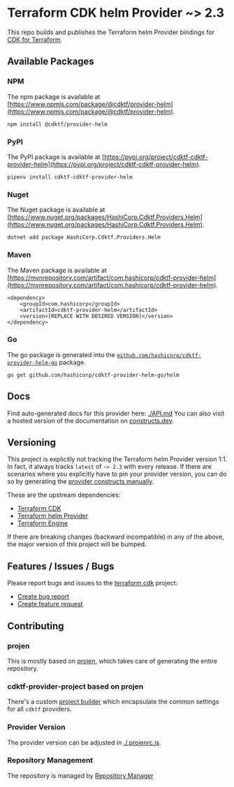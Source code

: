 # Terraform CDK helm Provider ~> 2.3

This repo builds and publishes the Terraform helm Provider bindings for [CDK for Terraform](https://cdk.tf).

## Available Packages

### NPM

The npm package is available at [https://www.npmjs.com/package/@cdktf/provider-helm](https://www.npmjs.com/package/@cdktf/provider-helm).

`npm install @cdktf/provider-helm`

### PyPI

The PyPI package is available at [https://pypi.org/project/cdktf-cdktf-provider-helm](https://pypi.org/project/cdktf-cdktf-provider-helm).

`pipenv install cdktf-cdktf-provider-helm`

### Nuget

The Nuget package is available at [https://www.nuget.org/packages/HashiCorp.Cdktf.Providers.Helm](https://www.nuget.org/packages/HashiCorp.Cdktf.Providers.Helm).

`dotnet add package HashiCorp.Cdktf.Providers.Helm`

### Maven

The Maven package is available at [https://mvnrepository.com/artifact/com.hashicorp/cdktf-provider-helm](https://mvnrepository.com/artifact/com.hashicorp/cdktf-provider-helm).

```
<dependency>
    <groupId>com.hashicorp</groupId>
    <artifactId>cdktf-provider-helm</artifactId>
    <version>[REPLACE WITH DESIRED VERSION]</version>
</dependency>
```

### Go

The go package is generated into the [`github.com/hashicorp/cdktf-provider-helm-go`](https://github.com/hashicorp/cdktf-provider-helm-go) package.

`go get github.com/hashicorp/cdktf-provider-helm-go/helm`

## Docs

Find auto-generated docs for this provider here: [./API.md](./API.md)
You can also visit a hosted version of the documentation on [constructs.dev](https://constructs.dev/packages/@cdktf/provider-helm).

## Versioning

This project is explicitly not tracking the Terraform helm Provider version 1:1. In fact, it always tracks `latest` of `~> 2.3` with every release. If there are scenarios where you explicitly have to pin your provider version, you can do so by generating the [provider constructs manually](https://cdk.tf/imports).

These are the upstream dependencies:

* [Terraform CDK](https://cdk.tf)
* [Terraform helm Provider](https://github.com/terraform-providers/terraform-provider-helm)
* [Terraform Engine](https://terraform.io)

If there are breaking changes (backward incompatible) in any of the above, the major version of this project will be bumped.

## Features / Issues / Bugs

Please report bugs and issues to the [terraform cdk](https://cdk.tf) project:

* [Create bug report](https://cdk.tf/bug)
* [Create feature request](https://cdk.tf/feature)

## Contributing

### projen

This is mostly based on [projen](https://github.com/eladb/projen), which takes care of generating the entire repository.

### cdktf-provider-project based on projen

There's a custom [project builder](https://github.com/hashicorp/cdktf-provider-project) which encapsulate the common settings for all `cdktf` providers.

### Provider Version

The provider version can be adjusted in [./.projenrc.js](./.projenrc.js).

### Repository Management

The repository is managed by [Repository Manager](https://github.com/hashicorp/cdktf-repository-manager/)
